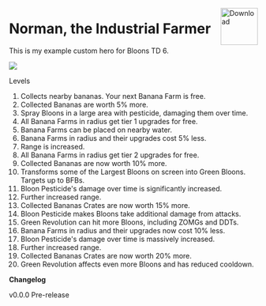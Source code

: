 <a href="https://github.com/doombubbles/IndustrialFarmer/raw/main/IndustrialFarmer.dll"><img align="right" alt="Download" height="75" src="https://github.com/doombubbles/BTD6-Mods/blob/main/download.png?raw=true"></a>

# Norman, the Industrial Farmer

This is my example custom hero for Bloons TD 6.

<img src="https://media.discordapp.net/attachments/800115046134186026/920500678412103790/unknown.png">

Levels

1. Collects nearby bananas. Your next Banana Farm is free.
2. Collected Bananas are worth 5% more.
3. Spray Bloons in a large area with pesticide, damaging them over time.
4. All Banana Farms in radius get tier 1 upgrades for free.
5. Banana Farms can be placed on nearby water.
6. Banana Farms in radius and their upgrades cost 5% less.
7. Range is increased.
8. All Banana Farms in radius get tier 2 upgrades for free.
9. Collected Bananas are now worth 10% more.
10. Transforms some of the Largest Bloons on screen into Green Bloons. Targets up to BFBs.
11. Bloon Pesticide's damage over time is significantly increased.
12. Further increased range.
13. Collected Bananas Crates are now worth 15% more.
14. Bloon Pesticide makes Bloons take additional damage from attacks.
15. Green Revolution can hit more Bloons, including ZOMGs and DDTs.
16. Banana Farms in radius and their upgrades now cost 10% less.
17. Bloon Pesticide's damage over time is massively increased.
18. Further increased range.
19. Collected Bananas Crates are now worth 20% more.
20. Green Revolution affects even more Bloons and has reduced cooldown.

**Changelog**

v0.0.0 Pre-release



